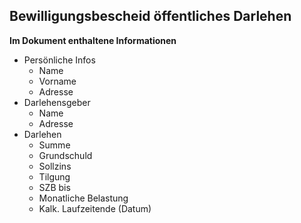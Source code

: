 ## Bewilligungsbescheid öffentliches Darlehen 
 
**Im Dokument enthaltene Informationen**
- Persönliche Infos
    -  Name
    -  Vorname
    -  Adresse
- Darlehensgeber
    -  Name
    -  Adresse
- Darlehen
    -  Summe
    -  Grundschuld
    -  Sollzins
    -  Tilgung
    -  SZB bis
    -  Monatliche Belastung
    -  Kalk. Laufzeitende (Datum)
